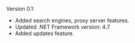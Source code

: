 Version 0.1:
* Added search engines, proxy server features.
* Updated .NET Framework version: 4.7.
* Added updates feature.
